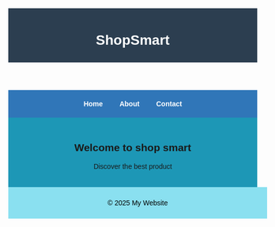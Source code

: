 <html lang="en">
<head>
  <title>Simple Page</title>
  <style>
  body {
            font-family: Arial, sans-serif;
            margin: 0;
            padding: 20px;
        }
        header {
            background-color: #2c3e50;
            color: white;
            padding: 10px;
            text-align: center;
        }
        nav {
            background-color: #3076b8;
            padding: 20px;
            text-align: center;
        }
        nav a {
            color:white;
            margin: 0 15px;
            text-decoration: none;
            font-weight: bold;
        }
        .banner {
            background-color: #1d97b6;
            text-align: center;
            padding: 20px 20px;
        }
       footer{
            background-color: #8ae0f0;
            color: black;
            width: 100%;
            padding: 10px;
            text-align: center;
        }
  </style>
</head>
<body>
  <header>
    <h1>ShopSmart</h1>
  </header>
  <nav>
    <a href="#">Home</a>
    <a href="#">About</a>
    <a href="#">Contact</a>
  </nav>
  <div class="banner">
    <h2>Welcome to shop smart</h2>
    <p>Discover the best product</p>
</div>
  <footer>
    <p>&copy; 2025 My Website</p>
  </footer>
</body>
</html>
